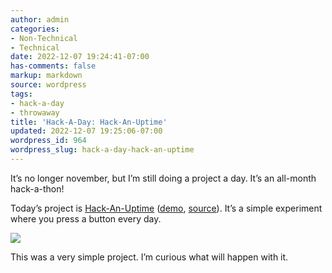 ```yaml
---
author: admin
categories:
- Non-Technical
- Technical
date: 2022-12-07 19:24:41-07:00
has-comments: false
markup: markdown
source: wordpress
tags:
- hack-a-day
- throwaway
title: 'Hack-A-Day: Hack-An-Uptime'
updated: 2022-12-07 19:25:06-07:00
wordpress_id: 964
wordpress_slug: hack-a-day-hack-an-uptime
---
```

It’s no longer november, but I’m still doing a project a day. It’s an all-month hack-a-thon!

Today’s project is [Hack-An-Uptime](https://tilde.za3k.com/hackaday/uptime/) ([demo](https://tilde.za3k.com/hackaday/uptime/), [source](https://github.com/za3k/day34_uptime)). It’s a simple experiment where you press a button every day.

[![](https://blog.za3k.com/wp-content/uploads/2022/12/screenshot-2.png)](https://tilde.za3k.com/hackaday/uptime/)

This was a very simple project. I’m curious what will happen with it.

